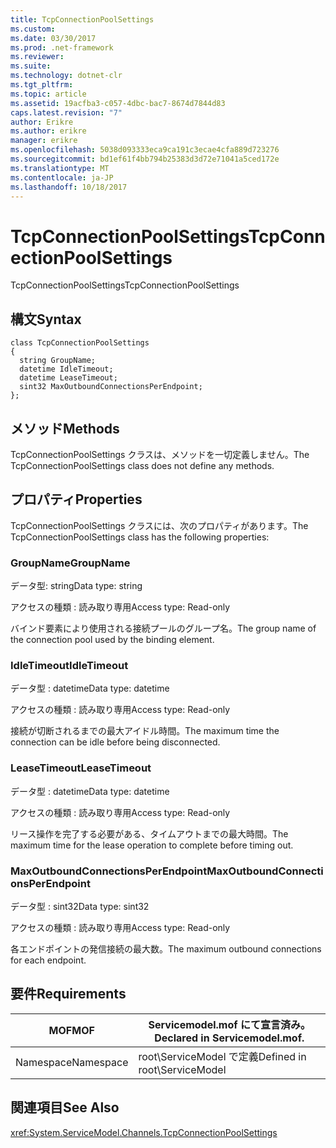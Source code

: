 ```yaml
---
title: TcpConnectionPoolSettings
ms.custom: 
ms.date: 03/30/2017
ms.prod: .net-framework
ms.reviewer: 
ms.suite: 
ms.technology: dotnet-clr
ms.tgt_pltfrm: 
ms.topic: article
ms.assetid: 19acfba3-c057-4dbc-bac7-8674d7844d83
caps.latest.revision: "7"
author: Erikre
ms.author: erikre
manager: erikre
ms.openlocfilehash: 5038d093333eca9ca191c3ecae4cfa889d723276
ms.sourcegitcommit: bd1ef61f4bb794b25383d3d72e71041a5ced172e
ms.translationtype: MT
ms.contentlocale: ja-JP
ms.lasthandoff: 10/18/2017
---
```

# <a name="tcpconnectionpoolsettings"></a><span data-ttu-id="79e14-102">TcpConnectionPoolSettings</span><span class="sxs-lookup"><span data-stu-id="79e14-102">TcpConnectionPoolSettings</span></span>
<span data-ttu-id="79e14-103">TcpConnectionPoolSettings</span><span class="sxs-lookup"><span data-stu-id="79e14-103">TcpConnectionPoolSettings</span></span>  
  
## <a name="syntax"></a><span data-ttu-id="79e14-104">構文</span><span class="sxs-lookup"><span data-stu-id="79e14-104">Syntax</span></span>  
  
```  
class TcpConnectionPoolSettings  
{  
  string GroupName;  
  datetime IdleTimeout;  
  datetime LeaseTimeout;  
  sint32 MaxOutboundConnectionsPerEndpoint;  
};  
```  
  
## <a name="methods"></a><span data-ttu-id="79e14-105">メソッド</span><span class="sxs-lookup"><span data-stu-id="79e14-105">Methods</span></span>  
 <span data-ttu-id="79e14-106">TcpConnectionPoolSettings クラスは、メソッドを一切定義しません。</span><span class="sxs-lookup"><span data-stu-id="79e14-106">The TcpConnectionPoolSettings class does not define any methods.</span></span>  
  
## <a name="properties"></a><span data-ttu-id="79e14-107">プロパティ</span><span class="sxs-lookup"><span data-stu-id="79e14-107">Properties</span></span>  
 <span data-ttu-id="79e14-108">TcpConnectionPoolSettings クラスには、次のプロパティがあります。</span><span class="sxs-lookup"><span data-stu-id="79e14-108">The TcpConnectionPoolSettings class has the following properties:</span></span>  
  
### <a name="groupname"></a><span data-ttu-id="79e14-109">GroupName</span><span class="sxs-lookup"><span data-stu-id="79e14-109">GroupName</span></span>  
 <span data-ttu-id="79e14-110">データ型: string</span><span class="sxs-lookup"><span data-stu-id="79e14-110">Data type: string</span></span>  
  
 <span data-ttu-id="79e14-111">アクセスの種類 : 読み取り専用</span><span class="sxs-lookup"><span data-stu-id="79e14-111">Access type: Read-only</span></span>  
  
 <span data-ttu-id="79e14-112">バインド要素により使用される接続プールのグループ名。</span><span class="sxs-lookup"><span data-stu-id="79e14-112">The group name of the connection pool used by the binding element.</span></span>  
  
### <a name="idletimeout"></a><span data-ttu-id="79e14-113">IdleTimeout</span><span class="sxs-lookup"><span data-stu-id="79e14-113">IdleTimeout</span></span>  
 <span data-ttu-id="79e14-114">データ型 : datetime</span><span class="sxs-lookup"><span data-stu-id="79e14-114">Data type: datetime</span></span>  
  
 <span data-ttu-id="79e14-115">アクセスの種類 : 読み取り専用</span><span class="sxs-lookup"><span data-stu-id="79e14-115">Access type: Read-only</span></span>  
  
 <span data-ttu-id="79e14-116">接続が切断されるまでの最大アイドル時間。</span><span class="sxs-lookup"><span data-stu-id="79e14-116">The maximum time the connection can be idle before being disconnected.</span></span>  
  
### <a name="leasetimeout"></a><span data-ttu-id="79e14-117">LeaseTimeout</span><span class="sxs-lookup"><span data-stu-id="79e14-117">LeaseTimeout</span></span>  
 <span data-ttu-id="79e14-118">データ型 : datetime</span><span class="sxs-lookup"><span data-stu-id="79e14-118">Data type: datetime</span></span>  
  
 <span data-ttu-id="79e14-119">アクセスの種類 : 読み取り専用</span><span class="sxs-lookup"><span data-stu-id="79e14-119">Access type: Read-only</span></span>  
  
 <span data-ttu-id="79e14-120">リース操作を完了する必要がある、タイムアウトまでの最大時間。</span><span class="sxs-lookup"><span data-stu-id="79e14-120">The maximum time for the lease operation to complete before timing out.</span></span>  
  
### <a name="maxoutboundconnectionsperendpoint"></a><span data-ttu-id="79e14-121">MaxOutboundConnectionsPerEndpoint</span><span class="sxs-lookup"><span data-stu-id="79e14-121">MaxOutboundConnectionsPerEndpoint</span></span>  
 <span data-ttu-id="79e14-122">データ型 : sint32</span><span class="sxs-lookup"><span data-stu-id="79e14-122">Data type: sint32</span></span>  
  
 <span data-ttu-id="79e14-123">アクセスの種類 : 読み取り専用</span><span class="sxs-lookup"><span data-stu-id="79e14-123">Access type: Read-only</span></span>  
  
 <span data-ttu-id="79e14-124">各エンドポイントの発信接続の最大数。</span><span class="sxs-lookup"><span data-stu-id="79e14-124">The maximum outbound connections for each endpoint.</span></span>  
  
## <a name="requirements"></a><span data-ttu-id="79e14-125">要件</span><span class="sxs-lookup"><span data-stu-id="79e14-125">Requirements</span></span>  
  
|<span data-ttu-id="79e14-126">MOF</span><span class="sxs-lookup"><span data-stu-id="79e14-126">MOF</span></span>|<span data-ttu-id="79e14-127">Servicemodel.mof にて宣言済み。</span><span class="sxs-lookup"><span data-stu-id="79e14-127">Declared in Servicemodel.mof.</span></span>|  
|---------|-----------------------------------|  
|<span data-ttu-id="79e14-128">Namespace</span><span class="sxs-lookup"><span data-stu-id="79e14-128">Namespace</span></span>|<span data-ttu-id="79e14-129">root\ServiceModel で定義</span><span class="sxs-lookup"><span data-stu-id="79e14-129">Defined in root\ServiceModel</span></span>|  
  
## <a name="see-also"></a><span data-ttu-id="79e14-130">関連項目</span><span class="sxs-lookup"><span data-stu-id="79e14-130">See Also</span></span>  
 <xref:System.ServiceModel.Channels.TcpConnectionPoolSettings>
